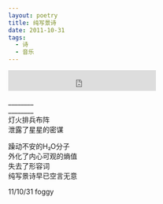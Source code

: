 ```yaml
---
layout: poetry
title: 纯写景诗
date: 2011-10-31
tags:
  - 诗
  - 音乐
---
```


<iframe style="border: 0; height: 42px;" src="https://bandcamp.com/EmbeddedPlayer/album=3279736846/size=small/bgcol=ffffff/linkcol=4ec5ec/track=3150444517/transparent=true/" seamless><a href="https://feeshy.bandcamp.com/album/wet-as-hell">wet as hell by feeshy</a></iframe>

\_\_\_\_\_\_\_\_<br>
\_\_\_\_\_\_\_\_<br>
灯火排兵布阵<br>
泄露了星星的密谋

躁动不安的H₂O分子<br>
外化了内心可观的熵值<br>
失去了形容词<br>
纯写景诗早已空言无意

11/10/31 foggy